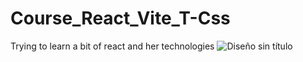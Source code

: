 # Course_React_Vite_T-Css
Trying to learn a bit of react and her technologies
![Diseño sin título](https://user-images.githubusercontent.com/104967229/190317706-935a5f77-300d-40cc-8b5b-87122c0b869b.png)

